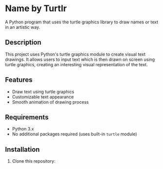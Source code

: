 # Name by Turtlr

A Python program that uses the turtle graphics library to draw names or text in an artistic way.

## Description

This project uses Python's turtle graphics module to create visual text drawings. It allows users to input text which is then drawn on screen using turtle graphics, creating an interesting visual representation of the text.

## Features

- Draw text using turtle graphics
- Customizable text appearance
- Smooth animation of drawing process

## Requirements

- Python 3.x
- No additional packages required (uses built-in `turtle` module)

## Installation

1. Clone this repository: 